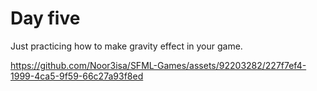 # Day five

Just practicing how to make gravity effect in your game.



https://github.com/Noor3isa/SFML-Games/assets/92203282/227f7ef4-1999-4ca5-9f59-66c27a93f8ed

